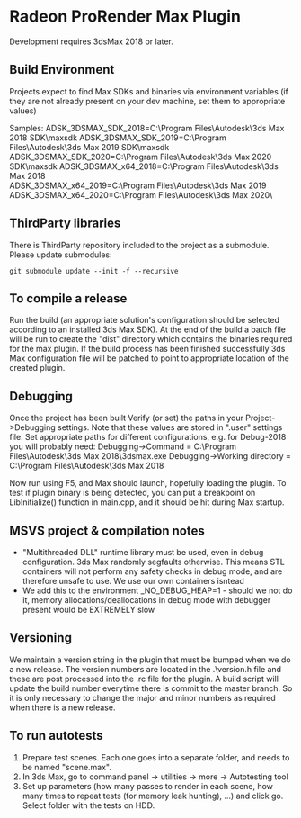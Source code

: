 # Radeon ProRender Max Plugin

Development requires 3dsMax 2018 or later.

## Build Environment

Projects expect to find Max SDKs and binaries via environment variables (if they are not already present on your dev machine, 
set them to appropriate values)

Samples:
	ADSK_3DSMAX_SDK_2018=C:\Program Files\Autodesk\3ds Max 2018 SDK\maxsdk
	ADSK_3DSMAX_SDK_2019=C:\Program Files\Autodesk\3ds Max 2019 SDK\maxsdk
	ADSK_3DSMAX_SDK_2020=C:\Program Files\Autodesk\3ds Max 2020 SDK\maxsdk
	ADSK_3DSMAX_x64_2018=C:\Program Files\Autodesk\3ds Max 2018\
	ADSK_3DSMAX_x64_2019=C:\Program Files\Autodesk\3ds Max 2019\
	ADSK_3DSMAX_x64_2020=C:\Program Files\Autodesk\3ds Max 2020\

## ThirdParty libraries

There is ThirdParty repository included to the project as a submodule. Please update submodules:

`git submodule update --init -f --recursive`

## To compile a release

Run the build (an appropriate solution's configuration should be selected according to an installed 3ds Max SDK). At the end of the
build a batch file will be run to create the "dist" directory which contains the binaries required for the max plugin. If the build
process has been finished successfully 3ds Max configuration file will be patched to point to appropriate location of the created plugin.

## Debugging

Once the project has been built
	Verify (or set) the paths in your Project->Debugging settings. Note that these values are stored in ".user" settings file.
	Set appropriate paths for different configurations, e.g. for Debug-2018 you will probably need:
		Debugging->Command = C:\Program Files\Autodesk\3ds Max 2018\3dsmax.exe
		Debugging->Working directory = C:\Program Files\Autodesk\3ds Max 2018

Now run using F5, and Max should launch, hopefully loading the plugin. To test if plugin binary is being detected, you can put a breakpoint
on LibInitialize() function in main.cpp, and it should be hit during Max startup.

## MSVS project & compilation notes

- "Multithreaded DLL" runtime library must be used, even in debug configuration. 3ds Max randomly segfaults otherwise. This 
  means STL containers will not perform any safety checks in debug mode, and are therefore unsafe to use. We use our own 
  containers isntead
- We add this to the environment _NO_DEBUG_HEAP=1 - should we not do it, memory allocations/deallocations in debug mode with 
  debugger present would be EXTREMELY slow

## Versioning

We maintain a version string in the plugin that must be bumped when we do a new release. The version numbers are located in the
.\version.h file and these are post processed into the .rc file for the plugin. A build script will update the build number 
everytime there is commit to the master branch. So it is only necessary to change the major and minor numbers as required when
there is a new release.

## To run autotests

1. Prepare test scenes. Each one goes into a separate folder, and needs to be named "scene.max".
2. In 3ds Max, go to command panel -> utilities -> more -> Autotesting tool
3. Set up parameters (how many passes to render in each scene, how many times to repeat tests (for memory leak hunting), ...) and click go.
Select folder with the tests on HDD. 
